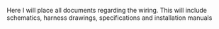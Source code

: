 Here I will place all documents regarding the wiring. 
This will include schematics, harness drawings, specifications and installation manuals
